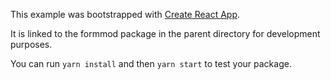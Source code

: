 This example was bootstrapped with [Create React App](https://github.com/facebook/create-react-app).

It is linked to the formmod package in the parent directory for development purposes.

You can run `yarn install` and then `yarn start` to test your package.
